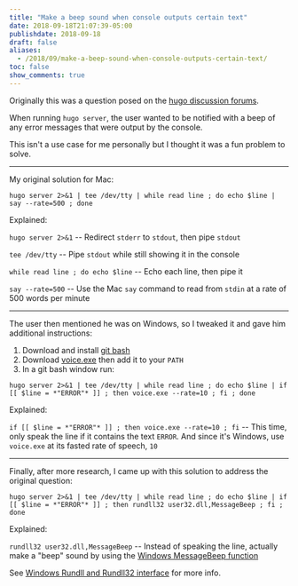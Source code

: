 ```yaml
---
title: "Make a beep sound when console outputs certain text"
date: 2018-09-18T21:07:39-05:00
publishdate: 2018-09-18
draft: false
aliases:
  - /2018/09/make-a-beep-sound-when-console-outputs-certain-text/
toc: false
show_comments: true
---
```


Originally this was a question posed on the [hugo discussion forums](https://discourse.gohugo.io/t/can-hugo-server-notify-with-audio-on-error/14247). 

When running `hugo server`, the user wanted to be notified with a beep of any error messages that were output by the console. 

This isn't a use case for me personally but I thought it was a fun problem to solve. 

---

My original solution for Mac:

```
hugo server 2>&1 | tee /dev/tty | while read line ; do echo $line | say --rate=500 ; done
```

Explained: 

`hugo server 2>&1` -- Redirect `stderr` to `stdout`, then pipe `stdout`

`tee /dev/tty` -- Pipe `stdout` while still showing it in the console

`while read line ; do echo $line` -- Echo each line, then pipe it

`say --rate=500` -- Use the Mac `say` command to read from `stdin` at a rate of 500 words per minute

---

The user then mentioned he was on Windows, so I tweaked it and gave him additional instructions:

1. Download and install [git bash](https://git-scm.com/downloads)
2. Download [voice.exe](https://www.elifulkerson.com/projects/commandline-text-to-speech.php) then add it to your `PATH`
3. In a git bash window run: 

```
hugo server 2>&1 | tee /dev/tty | while read line ; do echo $line | if [[ $line = *"ERROR"* ]] ; then voice.exe --rate=10 ; fi ; done
```

Explained: 

`if [[ $line = *"ERROR"* ]] ; then voice.exe --rate=10 ; fi` -- This time, only speak the line if it contains the text `ERROR`. And since it's Windows, use `voice.exe` at its fasted rate of speech, `10`

---

Finally, after more research, I came up with this solution to address the original question:

```
hugo server 2>&1 | tee /dev/tty | while read line ; do echo $line | if [[ $line = *"ERROR"* ]] ; then rundll32 user32.dll,MessageBeep ; fi ; done
```

Explained: 

`rundll32 user32.dll,MessageBeep` -- Instead of speaking the line, actually make a "beep" sound by using the [Windows MessageBeep function](https://docs.microsoft.com/en-us/windows/desktop/api/winuser/nf-winuser-messagebeep)

See [Windows Rundll and Rundll32 interface](https://support.microsoft.com/en-us/help/164787/info-windows-rundll-and-rundll32-interface) for more info. 

